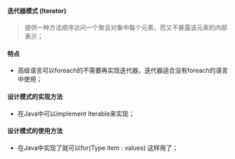 #### 迭代器模式 (Iterator)

> 提供一种方法顺序访问一个聚合对象中每个元素，而又不暴露该元素的内部表示；

#### 特点

- 高级语言可以foreach的不需要再实现迭代器，迭代器适合没有foreach的语言中使用；


#### 设计模式的实现方法

- 在Java中可以implement Iterable<E>来实现；

#### 设计模式的使用方法

- 在Java中实现了就可以for(Type item : values) 这样用了；

